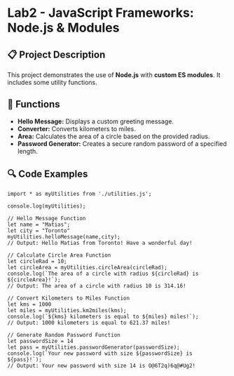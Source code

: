 # Lab2 - JavaScript Frameworks: Node.js & Modules

## 📋 Project Description
This project demonstrates the use of **Node.js** with **custom ES modules**. It includes some utility functions.  

## 🚀 Functions
- **Hello Message:** Displays a custom greeting message.  
- **Converter:** Converts kilometers to miles.  
- **Area:** Calculates the area of a circle based on the provided radius.  
- **Password Generator:** Creates a secure random password of a specified length.  


## 🔍 Code Examples

```
import * as myUtilities from './utilities.js';

console.log(myUtilities);

// Hello Message Function
let name = "Matias";
let city = "Toronto"
myUtilities.helloMessage(name,city);
// Output: Hello Matias from Toronto! Have a wonderful day!

// Calculate Circle Area Function
let circleRad = 10;
let circleArea = myUtilities.circleArea(circleRad);
console.log(`The area of a circle with radius ${circleRad} is ${circleArea}!`);
// Output: The area of a circle with radius 10 is 314.16!

// Convert Kilometers to Miles Function
let kms = 1000 
let miles = myUtilities.km2miles(kms);
console.log(`${kms} kilometers is equal to ${miles} miles!`);
// Output: 1000 kilometers is equal to 621.37 miles! 

// Generate Random Password Function
let passwordSize = 14 
let pass = myUtilities.passwordGenerator(passwordSize);
console.log(`Your new password with size ${passwordSize} is ${pass}!`);
// Output: Your new password with size 14 is O@6T2q)6q@#Ug2!
```
